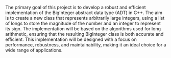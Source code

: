 The primary goal of this project is to develop a robust and efficient implementation of the BigInteger abstract data type (ADT) in C++. The aim is to create a new class that represents arbitrarily large integers, using a list of longs to store the magnitude of the number and an integer to represent its sign. The implementation will be based on the algorithms used for long arithmetic, ensuring that the resulting BigInteger class is both accurate and efficient. This implementation will be designed with a focus on performance, robustness, and maintainability, making it an ideal choice for a wide range of applications.
